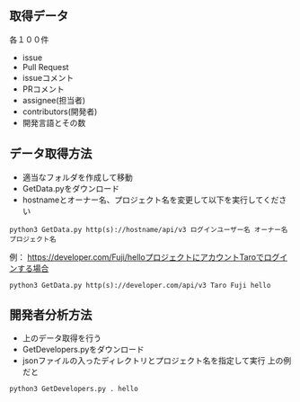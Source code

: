 ## 取得データ
各１００件
* issue
* Pull Request
* issueコメント
* PRコメント
* assignee(担当者)
* contributors(開発者)
* 開発言語とその数

## データ取得方法
* 適当なフォルダを作成して移動
* GetData.pyをダウンロード
* hostnameとオーナー名、プロジェクト名を変更して以下を実行してください
```
python3 GetData.py http(s)://hostname/api/v3 ログインユーザー名 オーナー名 プロジェクト名
```
例：
https://developer.com/Fuji/helloプロジェクトにアカウントTaroでログインする場合
```
python3 GetData.py http(s)://developer.com/api/v3 Taro Fuji hello
```

## 開発者分析方法
* 上のデータ取得を行う
* GetDevelopers.pyをダウンロード
* jsonファイルの入ったディレクトリとプロジェクト名を指定して実行
上の例だと
```
python3 GetDevelopers.py . hello
```
